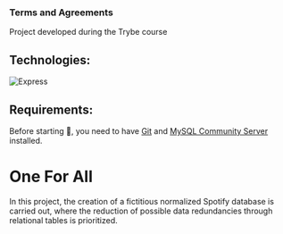 ### Terms and Agreements

Project developed during the Trybe course

## Technologies:
![Express](https://img.shields.io/badge/mysql-blue?style=for-the-badge&logo=mysql&logoColor=white)

## Requirements:
Before starting :checkered_flag:, you need to have [Git](https://git-scm.com) and [MySQL Community Server](https://dev.mysql.com/downloads/mysql) installed.
# One For All

In this project, the creation of a fictitious normalized Spotify database is carried out, where the reduction of possible data redundancies through relational tables is prioritized.
